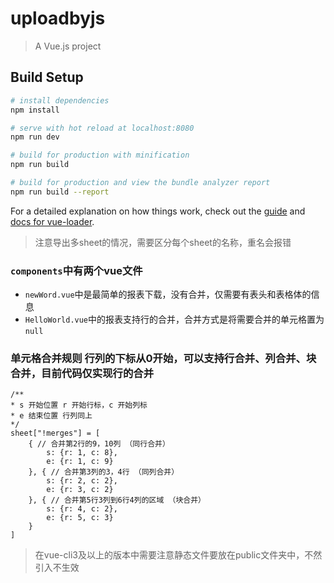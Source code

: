 # uploadbyjs

> A Vue.js project

## Build Setup

``` bash
# install dependencies
npm install

# serve with hot reload at localhost:8080
npm run dev

# build for production with minification
npm run build

# build for production and view the bundle analyzer report
npm run build --report
```

For a detailed explanation on how things work, check out the [guide](http://vuejs-templates.github.io/webpack/) and [docs for vue-loader](http://vuejs.github.io/vue-loader).

> 注意导出多sheet的情况，需要区分每个sheet的名称，重名会报错

### `components`中有两个vue文件
* `newWord.vue`中是最简单的报表下载，没有合并，仅需要有表头和表格体的信息
* `HelloWorld.vue`中的报表支持行的合并，合并方式是将需要合并的单元格置为`null`

### 单元格合并规则 行列的下标从0开始，可以支持行合并、列合并、块合并，目前代码仅实现行的合并
```
/**
* s 开始位置 r 开始行标，c 开始列标
* e 结束位置 行列同上
*/
sheet["!merges"] = [
    { // 合并第2行的9，10列 （同行合并）
        s: {r: 1, c: 8},
        e: {r: 1, c: 9}
    }, { // 合并第3列的3，4行 （同列合并）
        s: {r: 2, c: 2},
        e: {r: 3, c: 2}
    }, { // 合并第5行3列到6行4列的区域 （块合并）
        s: {r: 4, c: 2},
        e: {r: 5, c: 3}
    }
]
```

> 在vue-cli3及以上的版本中需要注意静态文件要放在public文件夹中，不然引入不生效